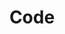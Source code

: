 ---
title: "Code"
description: "Code"
slug: "code"
# image: "hutomo-abrianto-l2jk-uxb1BY-unsplash.jpg"
style:
    background: "#d4d51f"
    color: "#000"
---